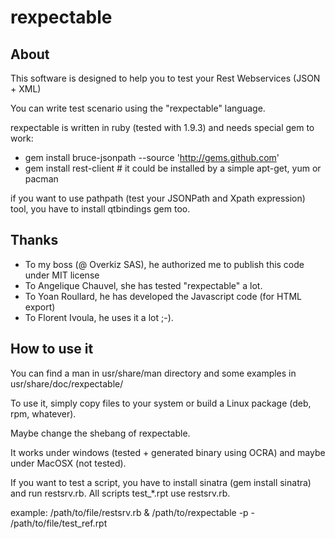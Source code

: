 rexpectable
===========

About
-----

This software is designed to help you to test your Rest Webservices 
(JSON + XML)

You can write test scenario using the "rexpectable" language.

rexpectable is written in ruby (tested with 1.9.3) and needs special gem to work:
  - gem install bruce-jsonpath --source 'http://gems.github.com'
  - gem install rest-client # it could be installed by a simple apt-get, yum or pacman

if you want to use pathpath (test your JSONPath and Xpath expression) tool, you have to install qtbindings gem too.

Thanks
------

 - To my boss (@ Overkiz SAS), he authorized me to publish this code under MIT license
 - To Angelique Chauvel, she has tested "rexpectable" a lot.
 - To Yoan Roullard, he has developed the Javascript code (for HTML export)
 - To Florent Ivoula, he uses it a lot ;-).

How to use it
--------------

You can find a man in usr/share/man directory and some examples in usr/share/doc/rexpectable/

To use it, simply copy files to your system or build a Linux package (deb, rpm, whatever).

Maybe change the shebang of rexpectable.

It works under windows (tested + generated binary using OCRA) and maybe under MacOSX (not tested).

If you want to test a script, you have to install sinatra (gem install sinatra) and run restsrv.rb. All scripts test_*.rpt use restsrv.rb.

example:
/path/to/file/restsrv.rb &
/path/to/rexpectable -p - /path/to/file/test_ref.rpt

